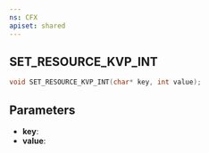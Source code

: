 ```yaml
---
ns: CFX
apiset: shared
---
```

## SET_RESOURCE_KVP_INT

```c
void SET_RESOURCE_KVP_INT(char* key, int value);
```


## Parameters
* **key**: 
* **value**: 

